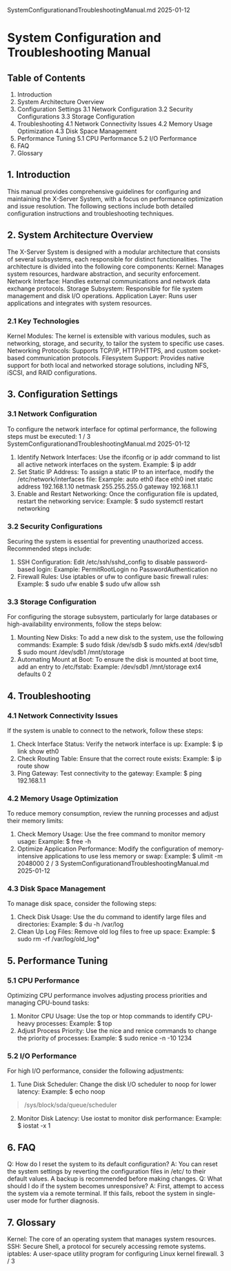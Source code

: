 SystemConfigurationandTroubleshootingManual.md 2025-01-12

# System Configuration and Troubleshooting Manual


## Table of Contents

1. Introduction
2. System Architecture Overview
3. Configuration Settings 3.1 Network Configuration 3.2 Security Configurations 3.3 Storage Configuration
4. Troubleshooting 4.1 Network Connectivity Issues 4.2 Memory Usage Optimization 4.3 Disk Space
Management
5. Performance Tuning 5.1 CPU Performance 5.2 I/O Performance
6. FAQ
7. Glossary

## 1. Introduction

This manual provides comprehensive guidelines for configuring and maintaining the X-Server System, with a
focus on performance optimization and issue resolution. The following sections include both detailed
configuration instructions and troubleshooting techniques.

## 2. System Architecture Overview

The X-Server System is designed with a modular architecture that consists of several subsystems, each
responsible for distinct functionalities. The architecture is divided into the following core components:
Kernel: Manages system resources, hardware abstraction, and security enforcement.
Network Interface: Handles external communications and network data exchange protocols.
Storage Subsystem: Responsible for file system management and disk I/O operations.
Application Layer: Runs user applications and integrates with system resources.

### 2.1 Key Technologies

Kernel Modules: The kernel is extensible with various modules, such as networking, storage, and
security, to tailor the system to specific use cases.
Networking Protocols: Supports TCP/IP, HTTP/HTTPS, and custom socket-based communication
protocols.
Filesystem Support: Provides native support for both local and networked storage solutions, including
NFS, iSCSI, and RAID configurations.

## 3. Configuration Settings


### 3.1 Network Configuration

To configure the network interface for optimal performance, the following steps must be executed:
1 / 3
SystemConfigurationandTroubleshootingManual.md 2025-01-12
1. Identify Network Interfaces: Use the ifconfig or ip addr command to list all active network
interfaces on the system. Example: $ ip addr
2. Set Static IP Address: To assign a static IP to an interface, modify the /etc/network/interfaces file:
Example: auto eth0 iface eth0 inet static address 192.168.1.10 netmask 255.255.255.0 gateway
192.168.1.1
3. Enable and Restart Networking: Once the configuration file is updated, restart the networking service:
Example: $ sudo systemctl restart networking

### 3.2 Security Configurations

Securing the system is essential for preventing unauthorized access. Recommended steps include:
1. SSH Configuration: Edit /etc/ssh/sshd_config to disable password-based login: Example:
PermitRootLogin no PasswordAuthentication no
2. Firewall Rules: Use iptables or ufw to configure basic firewall rules: Example: $ sudo ufw enable $
sudo ufw allow ssh

### 3.3 Storage Configuration

For configuring the storage subsystem, particularly for large databases or high-availability environments,
follow the steps below:
1. Mounting New Disks: To add a new disk to the system, use the following commands: Example: $ sudo
fdisk /dev/sdb $ sudo mkfs.ext4 /dev/sdb1 $ sudo mount /dev/sdb1 /mnt/storage
2. Automating Mount at Boot: To ensure the disk is mounted at boot time, add an entry to /etc/fstab:
Example: /dev/sdb1 /mnt/storage ext4 defaults 0 2

## 4. Troubleshooting


### 4.1 Network Connectivity Issues

If the system is unable to connect to the network, follow these steps:
1. Check Interface Status: Verify the network interface is up: Example: $ ip link show eth0
2. Check Routing Table: Ensure that the correct route exists: Example: $ ip route show
3. Ping Gateway: Test connectivity to the gateway: Example: $ ping 192.168.1.1

### 4.2 Memory Usage Optimization

To reduce memory consumption, review the running processes and adjust their memory limits:
1. Check Memory Usage: Use the free command to monitor memory usage: Example: $ free -h
2. Optimize Application Performance: Modify the configuration of memory-intensive applications to
use less memory or swap: Example: $ ulimit -m 2048000
2 / 3
SystemConfigurationandTroubleshootingManual.md 2025-01-12

### 4.3 Disk Space Management

To manage disk space, consider the following steps:
1. Check Disk Usage: Use the du command to identify large files and directories: Example: $ du -h
/var/log
2. Clean Up Log Files: Remove old log files to free up space: Example: $ sudo rm -rf /var/log/old_log*

## 5. Performance Tuning


### 5.1 CPU Performance

Optimizing CPU performance involves adjusting process priorities and managing CPU-bound tasks:
1. Monitor CPU Usage: Use the top or htop commands to identify CPU-heavy processes: Example: $ top
2. Adjust Process Priority: Use the nice and renice commands to change the priority of processes:
Example: $ sudo renice -n -10 1234

### 5.2 I/O Performance

For high I/O performance, consider the following adjustments:
1. Tune Disk Scheduler: Change the disk I/O scheduler to noop for lower latency: Example: $ echo noop
> /sys/block/sda/queue/scheduler
2. Monitor Disk Latency: Use iostat to monitor disk performance: Example: $ iostat -x 1

## 6. FAQ

Q: How do I reset the system to its default configuration?
A: You can reset the system settings by reverting the configuration files in /etc/ to their default values. A
backup is recommended before making changes.
Q: What should I do if the system becomes unresponsive?
A: First, attempt to access the system via a remote terminal. If this fails, reboot the system in single-user mode
for further diagnosis.

## 7. Glossary

Kernel: The core of an operating system that manages system resources.
SSH: Secure Shell, a protocol for securely accessing remote systems.
iptables: A user-space utility program for configuring Linux kernel firewall.
3 / 3
